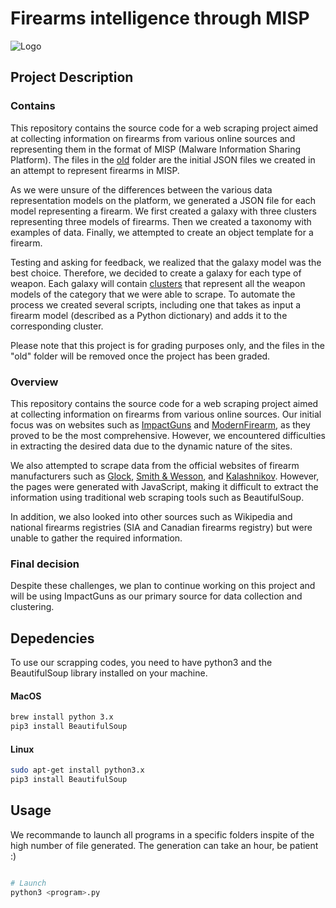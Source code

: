 # Firearms intelligence through MISP

![Logo](https://github.com/bribrizoo/FireArms_Intelligence/blob/main/Logo.png?raw=true)

## Project Description

### Contains

This repository contains the source code for a web scraping project aimed at collecting information on firearms from various online sources and representing them in the format of MISP (Malware Information Sharing Platform). The files in the [old](https://github.com/bribrizoo/FireArms_Intelligence/tree/main/old) folder are the initial JSON files we created in an attempt to represent firearms in MISP.

As we were unsure of the differences between the various data representation models on the platform, we generated a JSON file for each model representing a firearm. We first created a galaxy with three clusters representing three models of firearms. Then we created a taxonomy with examples of data. Finally, we attempted to create an object template for a firearm.

Testing and asking for feedback, we realized that the galaxy model was the best choice. Therefore, we decided to create a galaxy for each type of weapon. Each galaxy will contain [clusters](https://github.com/bribrizoo/FireArms_Intelligence/tree/main/clusters) that represent all the weapon models of the category that we were able to scrape. To automate the process we created several scripts, including one that takes as input a firearm model (described as a Python dictionary) and adds it to the corresponding cluster.

Please note that this project is for grading purposes only, and the files in the "old" folder will be removed once the project has been graded.

### Overview

This repository contains the source code for a web scraping project aimed at collecting information on firearms from various online sources. Our initial focus was on websites such as [ImpactGuns](https://www.impactguns.com/) and [ModernFirearm](https://modernfirearms.net/en/), as they proved to be the most comprehensive. However, we encountered difficulties in extracting the desired data due to the dynamic nature of the sites.

We also attempted to scrape data from the official websites of firearm manufacturers such as [Glock](https://eu.glock.com/en), [Smith & Wesson](https://www.smith-wesson.com/), and [Kalashnikov](https://en.kalashnikovgroup.ru/). However, the pages were generated with JavaScript, making it difficult to extract the information using traditional web scraping tools such as BeautifulSoup.

In addition, we also looked into other sources such as Wikipedia and national firearms registries (SIA and Canadian firearms registry) but were unable to gather the required information.

### Final decision

Despite these challenges, we plan to continue working on this project and will be using ImpactGuns as our primary source for data collection and clustering.

## Depedencies

To use our scrapping codes, you need to have python3 and the BeautifulSoup library installed on your machine. 

#### MacOS
```bash
brew install python 3.x
pip3 install BeautifulSoup
```
#### Linux
```bash
sudo apt-get install python3.x
pip3 install BeautifulSoup
```

## Usage

We recommande to launch all programs in a specific folders inspite of the high number of file generated. The generation can take an hour, be patient :)  

```python

# Launch
python3 <program>.py
